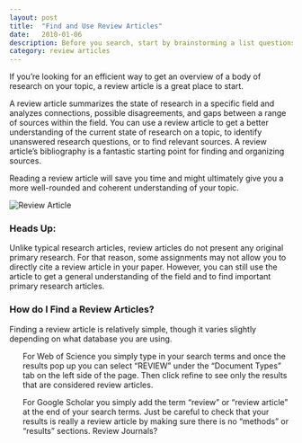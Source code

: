 ```yaml
---
layout: post
title:  "Find and Use Review Articles"
date:   2010-01-06
description: Before you search, start by brainstorming a list questions.
category: review articles
---
```


<p class="intro"><span class="dropcap">I</span>f you’re looking for an efficient way to get an overview of a body of research on your topic, a review article is a great place to start. 
</p>
<p>A review article summarizes the state of research in a specific field and analyzes connections, possible disagreements, and gaps between a range of sources within the field. You can use a review article to get a better understanding of the current state of research on a topic, to identify unanswered research questions, or to find relevant sources. A review article’s bibliography is a fantastic starting point for finding and organizing sources. 
</p>
<p>Reading a review article will save you time and might ultimately give you a more well-rounded and coherent understanding of your topic.</p>

<img class="responsive-img materialboxed" src="{{ 'research tips/assets/img/content/Screen Shot 2017-01-23 at 12.29.27 PM.png
888160c' | prepend: site.baseurl }}" alt="Review Article" data-caption="Review Article"> 

### Heads Up:

<p>Unlike typical research articles, review articles do not present any original primary research. For that reason, some assignments may not allow you to directly cite a review article in your paper. However, you can still use the article to get a general understanding of the field and to find important primary research articles.</p>

### How do I Find a Review Articles? 
<p>Finding a review article is relatively simple, though it varies slightly depending on what database you are using. 
</p>
<ul><il>For Web of Science you simply type in your search terms and once the results pop up you can select “REVIEW” under the “Document Types” tab on the left side of the page. Then click refine to see only the results that are considered review articles. </il>

<il>For Google Scholar you simply add the term “review” or “review article” at the end of your search terms. Just be careful to check that your results is really a review article by making sure there is no “methods” or “results” sections. 
</il>
<il>Review Journals?
</il>
</ul>
